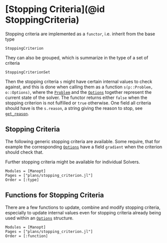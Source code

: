 # [Stopping Criteria](@id StoppingCriteria)

Stopping criteria are implemented as a `functor`, i.e. inherit from the base type

```@docs
StoppingCriterion
```

They can also be grouped, which is summarize in the type of a set of criteria

```@docs
StoppingCriterionSet
```

Then the stopping criteria `s` might have certain internal values to check against,
and this is done when calling them as a function `s(p::Problem, o::Options)`,
where the [`Problem`](@ref) and the [`Options`](@ref) together represent
the current state of the solver. The functor returns either `false` when the stopping criterion is not fulfilled or `true` otherwise.
One field all criteria should have is the `s.reason`, a string giving the reason to stop, see [`get_reason`](@ref).

## Stopping Criteria

The following generic stopping criteria are available. Some require, that for example
the corresponding [`Options`](@ref) have a field `gradient` when the criterion should check that.

Further stopping criteria might be available for individual Solvers.

```@autodocs
Modules = [Manopt]
Pages = ["plans/stopping_criterion.jl"]
Order = [:type]
```

## Functions for Stopping Criteria

There are a few functions to update, combine and modify stopping criteria, especially to update internal values even for stopping criteria already being used within an [`Options`](@ref) structure.

```@autodocs
Modules = [Manopt]
Pages = ["plans/stopping_criterion.jl"]
Order = [:function]
```